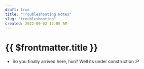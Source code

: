 ```yaml
---
draft: true
title: "Troubleshooting Notes"
slug: "troubleshooting"
created: 2022-09-02 12:00 AM
---
```


# {{ $frontmatter.title }}

* So you finally arrived here, hun? Well its under construction :P


<!-- TODO: Maybe about EFI in Windows & Linux? Or maybe in the blog? -->
